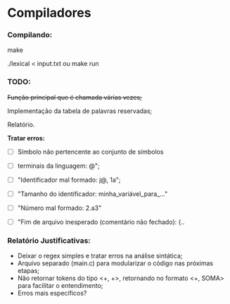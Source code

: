 # Compiladores


### Compilando:

make

./lexical < input.txt ou make run


### TODO:

~~Função principal que é chamada várias vezes;~~

Implementação da tabela de palavras reservadas;

Relatório.

**Tratar erros:**
- [ ] Símbolo não pertencente ao conjunto de símbolos
- [ ] terminais da linguagem: @";
- [ ] "Identificador mal formado: j@, 1a";
- [ ] "Tamanho do identificador: minha_variável_para_..."
- [ ] "Número mal formado: 2.a3"
- [ ] "Fim de arquivo inesperado (comentário não fechado): {..


### Relatório Justificativas:

* Deixar o regex simples e tratar erros na análise sintática;
* Arquivo separado (main.c) para modularizar o código nas próximas etapas;
* Não retornar tokens do tipo <+, +>, retornando no formato <+, SOMA> para facilitar o entendimento;
* Erros mais específicos?
